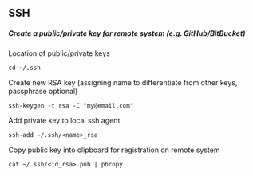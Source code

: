 SSH
--

##### Create a public/private key for remote system (e.g. GitHub/BitBucket)

Location of public/private keys

`cd ~/.ssh`

Create new RSA key (assigning name to differentiate from other keys, passphrase optional)

`ssh-keygen -t rsa -C "my@email.com"`

Add private key to local ssh agent

`ssh-add ~/.ssh/<name>_rsa`

Copy public key into clipboard for registration on remote system

`cat ~/.ssh/<id_rsa>.pub | pbcopy`

